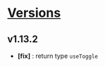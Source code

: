 # [Versions](https://github.com/Tracktor/react-utils/releases)

## v1.13.2
- **[fix]** :  return type `useToggle`
